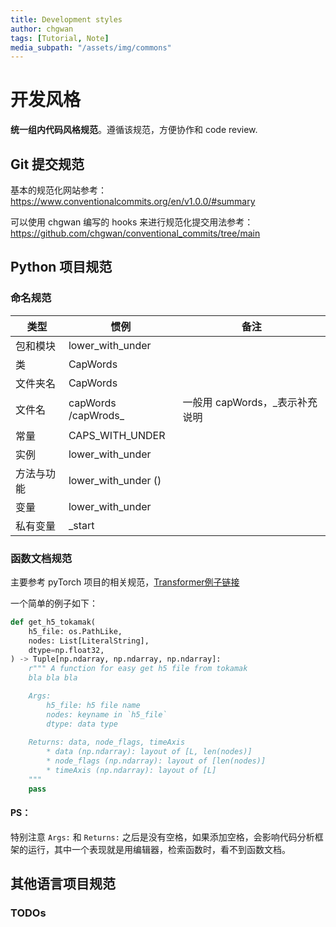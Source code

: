 ```yaml
---
title: Development styles
author: chgwan
tags: [Tutorial, Note]
media_subpath: "/assets/img/commons"
--- 
```

# 开发风格
**统一组内代码风格规范**。遵循该规范，方便协作和 code review.

## Git 提交规范
基本的规范化网站参考：https://www.conventionalcommits.org/en/v1.0.0/#summary

可以使用 chgwan 编写的 hooks 来进行规范化提交用法参考：https://github.com/chgwan/conventional_commits/tree/main

## Python 项目规范
### 命名规范

| 类型       | 惯例                       | 备注                           |
| ---------- | -------------------------- | ------------------------------ |
| 包和模块   | lower_with_under           |                                |
| 类         | CapWords                   |                                |
| 文件夹名   | CapWords                   |                                |
| 文件名     | capWords /capWrods_<intro> | 一般用 capWords，_表示补充说明 |
| 常量       | CAPS_WITH_UNDER            |                                |
| 实例       | lower_with_under           |                                |
| 方法与功能 | lower_with_under ()        |                                |
| 变量       | lower_with_under           |                                |
| 私有变量   | _start                     |                                |

### 函数文档规范
主要参考 pyTorch 项目的相关规范，[Transformer例子链接](https://github.com/pytorch/pytorch/blob/v2.6.0/torch/nn/modules/transformer.py#L57)

一个简单的例子如下：
```python
def get_h5_tokamak(
    h5_file: os.PathLike,
    nodes: List[LiteralString],
    dtype=np.float32,
) -> Tuple[np.ndarray, np.ndarray, np.ndarray]:
    r""" A function for easy get h5 file from tokamak
    bla bla bla

    Args:
        h5_file: h5 file name
        nodes: keyname in `h5_file`
        dtype: data type
        
    Returns: data, node_flags, timeAxis
        * data (np.ndarray): layout of [L, len(nodes)]
        * node_flags (np.ndarray): layout of [len(nodes)]
        * timeAxis (np.ndarray): layout of [L]
    """
    pass
```
#### PS：
特别注意 `Args:` 和 `Returns:` 之后是没有空格，如果添加空格，会影响代码分析框架的运行，其中一个表现就是用编辑器，检索函数时，看不到函数文档。

## 其他语言项目规范
### TODOs
